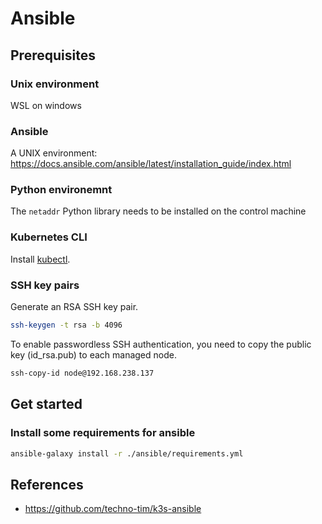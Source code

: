 # Ansible

## Prerequisites

### Unix environment
WSL on windows

### Ansible
A UNIX environment: https://docs.ansible.com/ansible/latest/installation_guide/index.html

### Python environemnt
The `netaddr` Python library needs to be installed on the control machine

### Kubernetes CLI
Install [kubectl](https://kubernetes.io/docs/tasks/tools/).

### SSH key pairs
Generate an RSA SSH key pair.
```zsh
ssh-keygen -t rsa -b 4096
```

To enable passwordless SSH authentication, you need to copy the public key (id_rsa.pub) to each managed node.
```zsh
ssh-copy-id node@192.168.238.137
```

## Get started

### Install some requirements for ansible
```zsh
ansible-galaxy install -r ./ansible/requirements.yml
```

## References

- https://github.com/techno-tim/k3s-ansible